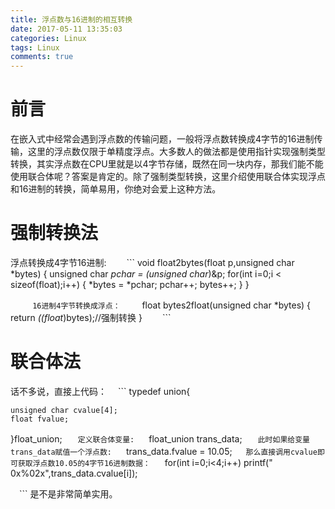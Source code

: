 ```yaml
---
title: 浮点数与16进制的相互转换
date: 2017-05-11 13:35:03
categories: Linux
tags: Linux
comments: true
---
```

# 前言
 在嵌入式中经常会遇到浮点数的传输问题，一般将浮点数转换成4字节的16进制传输，这里的浮点数仅限于单精度浮点。大多数人的做法都是使用指针实现强制类型转换，其实浮点数在CPU里就是以4字节存储，既然在同一块内存，那我们能不能使用联合体呢？答案是肯定的。除了强制类型转换，这里介绍使用联合体实现浮点和16进制的转换，简单易用，你绝对会爱上这种方法。
<!--more-->
# 强制转换法
 浮点转换成4字节16进制:
　　```
 void float2bytes(float p,unsigned char *bytes)
 {
  unsigned char *pchar = (unsigned char*)&p;
  for(int i=0;i < sizeof(float);i++)
  {
    *bytes = *pchar;
    pchar++;
    bytes++;
  }
 }

　　```
 16进制4字节转换成浮点：
　　```
 float bytes2float(unsigned char *bytes)
 {
  return *((float*)bytes);//强制转换
 }
　　```
# 联合体法
 话不多说，直接上代码：
　```
 typedef union{

	unsigned char cvalue[4];
	float fvalue;

 }float_union;
　```
 定义联合体变量:
　```
 float_union trans_data;
　```
 此时如果给变量trans_data赋值一个浮点数:
 　```
 trans_data.fvalue = 10.05;
　 ```
 那么直接调用cvalue即可获取浮点数10.05的4字节16进制数据：
　 ```
 for(int i=0;i<4;i++)
 printf(" 0x%02x",trans_data.cvalue[i]);
 
 　```
 是不是非常简单实用。
